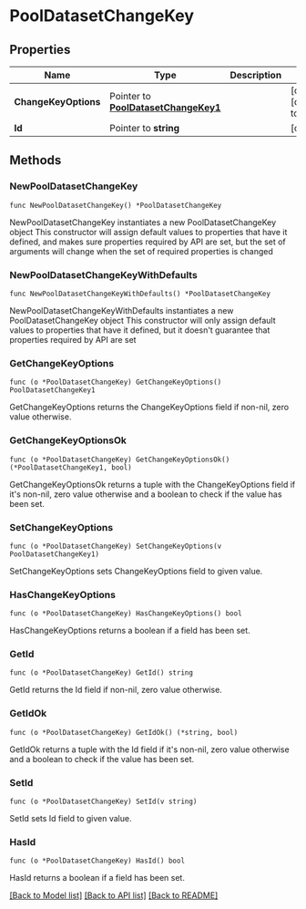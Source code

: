 # PoolDatasetChangeKey

## Properties

Name | Type | Description | Notes
------------ | ------------- | ------------- | -------------
**ChangeKeyOptions** | Pointer to [**PoolDatasetChangeKey1**](PoolDatasetChangeKey1.md) |  | [optional] [default to {}]
**Id** | Pointer to **string** |  | [optional] 

## Methods

### NewPoolDatasetChangeKey

`func NewPoolDatasetChangeKey() *PoolDatasetChangeKey`

NewPoolDatasetChangeKey instantiates a new PoolDatasetChangeKey object
This constructor will assign default values to properties that have it defined,
and makes sure properties required by API are set, but the set of arguments
will change when the set of required properties is changed

### NewPoolDatasetChangeKeyWithDefaults

`func NewPoolDatasetChangeKeyWithDefaults() *PoolDatasetChangeKey`

NewPoolDatasetChangeKeyWithDefaults instantiates a new PoolDatasetChangeKey object
This constructor will only assign default values to properties that have it defined,
but it doesn't guarantee that properties required by API are set

### GetChangeKeyOptions

`func (o *PoolDatasetChangeKey) GetChangeKeyOptions() PoolDatasetChangeKey1`

GetChangeKeyOptions returns the ChangeKeyOptions field if non-nil, zero value otherwise.

### GetChangeKeyOptionsOk

`func (o *PoolDatasetChangeKey) GetChangeKeyOptionsOk() (*PoolDatasetChangeKey1, bool)`

GetChangeKeyOptionsOk returns a tuple with the ChangeKeyOptions field if it's non-nil, zero value otherwise
and a boolean to check if the value has been set.

### SetChangeKeyOptions

`func (o *PoolDatasetChangeKey) SetChangeKeyOptions(v PoolDatasetChangeKey1)`

SetChangeKeyOptions sets ChangeKeyOptions field to given value.

### HasChangeKeyOptions

`func (o *PoolDatasetChangeKey) HasChangeKeyOptions() bool`

HasChangeKeyOptions returns a boolean if a field has been set.

### GetId

`func (o *PoolDatasetChangeKey) GetId() string`

GetId returns the Id field if non-nil, zero value otherwise.

### GetIdOk

`func (o *PoolDatasetChangeKey) GetIdOk() (*string, bool)`

GetIdOk returns a tuple with the Id field if it's non-nil, zero value otherwise
and a boolean to check if the value has been set.

### SetId

`func (o *PoolDatasetChangeKey) SetId(v string)`

SetId sets Id field to given value.

### HasId

`func (o *PoolDatasetChangeKey) HasId() bool`

HasId returns a boolean if a field has been set.


[[Back to Model list]](../README.md#documentation-for-models) [[Back to API list]](../README.md#documentation-for-api-endpoints) [[Back to README]](../README.md)


